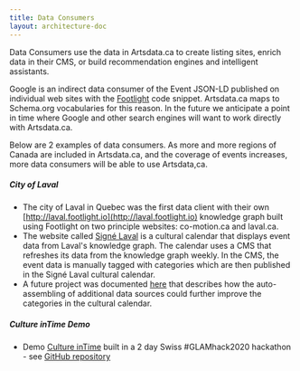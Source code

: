 ```yaml
---
title: Data Consumers
layout: architecture-doc
---
```


Data Consumers use the data in Artsdata.ca to create listing sites, enrich data in their CMS, or build recommendation engines and intelligent assistants.

Google is an indirect data consumer of the Event JSON-LD published on individual web sites with the [Footlight](footlight.html) code snippet. Artsdata.ca maps to Schema.org vocabularies for this reason. In the future we anticipate a point in time where Google and other search engines will want to work directly with Artsdata.ca.

Below are 2 examples of data consumers.  As more and more regions of Canada are included in Artsdata.ca, and the coverage of events increases, more data consumers will be able to use Artsdata,ca.


##### City of Laval

* The city of Laval in Quebec was the first data client with their own [http://laval.footlight.io](http://laval.footlight.io) knowledge graph built using Footlight on two principle websites: co-motion.ca and laval.ca. 
* The website called [Signé Laval](https://signelaval.com/fr/evenements) is a cultural calendar that displays event data from Laval's knowledge graph.  The calendar uses a CMS that refreshes its data from the knowledge graph weekly.  In the CMS, the event data is manually tagged with categories which are then published in the Signé Laval cultural calendar.  
* A future project was documented [here](https://linkeddigitalfuture.ca/2020/04/03/interlinking-datasets-to-build-better-listings/) that describes how the auto-assembling of additional data sources could further improve the categories in the cultural calendar.

##### Culture inTime Demo

* Demo [Culture inTime](https://culture-intime.herokuapp.com) built in a 2 day Swiss #GLAMhack2020 hackathon - see [GitHub repository](https://github.com/saumier/GLAMhack2020-Culture-inTime)
